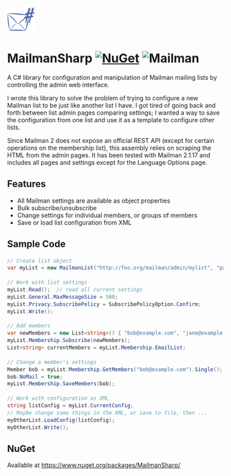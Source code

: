 ![Icon](https://github.com/asherber/MailmanSharp/raw/master/MailmanSharp-64.png)

# MailmanSharp [![NuGet](https://img.shields.io/nuget/v/MailmanSharp.svg)](https://nuget.org/packages/MailmanSharp) ![Mailman](https://img.shields.io/badge/tested%20with%20mailman-2.1.17-yellow.svg)

A C# library for configuration and manipulation of Mailman mailing lists by controlling the admin web interface.

I wrote this library to solve the problem of trying to configure a new Mailman list to be just like another list I have. I got tired of going back and forth between list admin pages  comparing settings; I wanted a way to save the configuration from one list and use it as a template to configure other lists.

Since Mailman 2 does not expose an official REST API (except for certain operations on the membership list), this assembly relies on scraping the HTML from the admin pages. It has been tested with Mailman 2.1.17 and includes all pages and settings except for the Language Options page.

## Features
* All Mailman settings are available as object properties
* Bulk subscribe/unsubscribe
* Change settings for individual members, or groups of members
* Save or load list configuration from XML

## Sample Code
```csharp
// Create list object
var myList = new MailmanList("http://foo.org/mailman/admin/mylist", "password");

// Work with list settings
myList.Read();  // read all current settings
myList.General.MaxMessageSize = 500;
myList.Privacy.SubscribePolicy = SubscribePolicyOption.Confirm;
myList.Write();

// Add members
var newMembers = new List<string>() { "bob@example.com", "jane@example.com" };
myList.Membership.Subscribe(newMembers);
List<string> currentMembers = myList.Membership.EmailList;  

// Change a member's settings
Member bob = myList.Membership.GetMembers("bob@example.com").Single();
bob.NoMail = true;
myList.Membership.SaveMembers(bob);

// Work with configuration as XML
string listConfig = myList.CurrentConfig;
// Maybe change some things in the XML, or save to file, then ...
myOtherList.LoadConfig(listConfig);
myOtherList.Write();
```

## NuGet
Available at https://www.nuget.org/packages/MailmanSharp/
